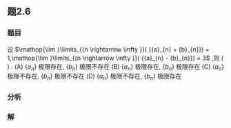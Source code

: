 ## 题2.6
### 题目
设 $\mathop{\lim }\limits_{{n \rightarrow  \infty }}( {{a}_{n} + {b}_{n}})  = 1,\mathop{\lim }\limits_{{n \rightarrow  \infty }}( {{a}_{n} - {b}_{n}})  = 3$ ,则 ( ) .
(A) $\{  {a}_{n}\}$ 极限存在, $\{  {b}_{n}\}$ 极限不存在
(B) $\{  {a}_{n}\}$ 极限存在, $\{  {b}_{n}\}$ 极限存在
(C) $\{  {a}_{n}\}$ 极限不存在, $\{  {b}_{n}\}$ 极限不存在
(D) $\{  {a}_{n}\}$ 极限不存在, $\{  {b}_{n}\}$ 极限存在
### 分析

### 解